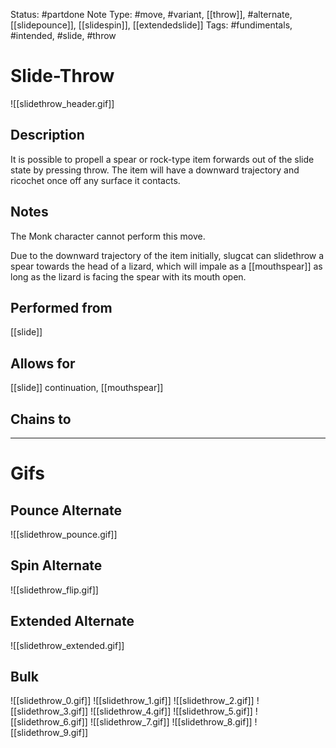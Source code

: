 Status: #partdone
Note Type: #move, #variant, [[throw]], #alternate, [[slidepounce]], [[slidespin]], [[extendedslide]]
Tags: #fundimentals, #intended, #slide, #throw 

# Slide-Throw
![[slidethrow_header.gif]]
## Description
It is possible to propell a spear or rock-type item forwards out of the slide state by pressing throw. The item will have a downward trajectory and ricochet once off any surface it contacts.

## Notes
The Monk character cannot perform this move.

Due to the downward trajectory of the item initially, slugcat can slidethrow a spear towards the head of a lizard, which will impale as a [[mouthspear]] as long as the lizard is facing the spear with its mouth open.

## Performed from
[[slide]]

## Allows for
[[slide]] continuation, [[mouthspear]]

## Chains to


___
# Gifs
## Pounce Alternate
![[slidethrow_pounce.gif]]
## Spin Alternate
![[slidethrow_flip.gif]]
## Extended Alternate
![[slidethrow_extended.gif]]
## Bulk
![[slidethrow_0.gif]]
![[slidethrow_1.gif]]
![[slidethrow_2.gif]]
![[slidethrow_3.gif]]
![[slidethrow_4.gif]]
![[slidethrow_5.gif]]
![[slidethrow_6.gif]]
![[slidethrow_7.gif]]
![[slidethrow_8.gif]]
![[slidethrow_9.gif]]